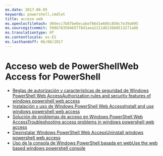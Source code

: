 ```yaml
---
ms.date: 2017-06-05
keywords: powershell,cmdlet
title: acceso web
ms.openlocfilehash: d9decc7b87be6ecabe766d1e605c850c7e39a095
ms.sourcegitcommit: 598b7835046577841aea2211d613bb8513271a8b
ms.translationtype: HT
ms.contentlocale: es-ES
ms.lasthandoff: 06/08/2017
---
```

#  <a name="web-access-for-powershell"></a><span data-ttu-id="dc758-103">Acceso web de PowerShell</span><span class="sxs-lookup"><span data-stu-id="dc758-103">Web Access for PowerShell</span></span>

-  [<span data-ttu-id="dc758-104">Reglas de autorización y características de seguridad de Windows PowerShell Web Access</span><span class="sxs-lookup"><span data-stu-id="dc758-104">Authorization rules and security features of windows powershell web access</span></span>](web-access/authorization-rules-and-security-features-of-windows-powershell-web-access.md)
-  [<span data-ttu-id="dc758-105">Instalación y uso de Windows PowerShell Web Access</span><span class="sxs-lookup"><span data-stu-id="dc758-105">Install and use windows powershell web access</span></span>](web-access/install-and-use-windows-powershell-web-access.md)
-  [<span data-ttu-id="dc758-106">Solución de problemas de acceso en Windows PowerShell Web Access</span><span class="sxs-lookup"><span data-stu-id="dc758-106">Troubleshooting access problems in windows powershell web access</span></span>](web-access/troubleshooting-access-problems-in-windows-powershell-web-access.md)
-  [<span data-ttu-id="dc758-107">Desinstalar Windows PowerShell Web Access</span><span class="sxs-lookup"><span data-stu-id="dc758-107">Uninstall windows powershell web access</span></span>](web-access/uninstall-windows-powershell-web-access.md)
-  [<span data-ttu-id="dc758-108">Uso de la consola de Windows PowerShell basada en web</span><span class="sxs-lookup"><span data-stu-id="dc758-108">Use the web based windows powershell console</span></span>](web-access/use-the-web-based-windows-powershell-console.md)

